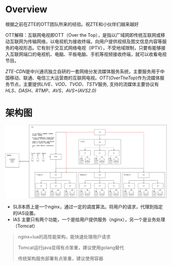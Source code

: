 # Overview

根据之前在ZTE的OTT团队所来的经验。祝ZTE和小伙伴们越来越好

OTT解释：互联网电视即OTT（Over the Top），是指以广域网即传统互联网或移动互联网为传输网络，以电视机为接收终端，向用户提供视频及图文信息内容等服务的电视形态。它有别于交互式网络电视（IPTV），不受地域限制，只要有能够接入互联网端口的电视机、电脑、平板电脑、手机等视频接收终端，就可以收看电视节目。

*ZTE-CDN*是中兴通讯独立自研的一套网络分发流媒体服务系统，主要服务用于中国移动、联通、电信三大运营商的互联网电视。*OTT*(*OverTheTop*)作为流媒体服务节点，主要提供*LIVE、VOD、TVOD、TSTV*服务, 支持的流媒体主要协议有*HLS、DASH、RTMP、AVS、AVS+(AVS2.0)*



# 架构图

![](./images/cdn架构.png)

- SLB本质上是一个nginx，通过一定的调度算法。将用户的请求，代理到指定的IAS设置。
- IAS 主要只有两个功能，一个是给用户提供服务（nginx），另一个是业务处理（Tomcat）

> nginx+lua的高性能架构，能快速处理用户请求
>
> Tomcat运行java显得有点笨重，建议使用golang替代
>
> 传统架构服务部署有点笨重，建议使用容器

